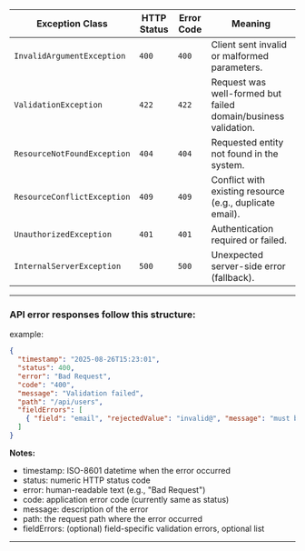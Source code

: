 | Exception Class             | HTTP Status | Error Code | Meaning                                                        |
| --------------------------- | ----------- | -------------------- | -------------------------------------------------------------- |
| `InvalidArgumentException`  | `400`       | `400`                | Client sent invalid or malformed parameters.                   |
| `ValidationException`       | `422`       | `422`                | Request was well-formed but failed domain/business validation. |
| `ResourceNotFoundException` | `404`       | `404`                | Requested entity not found in the system.                      |
| `ResourceConflictException` | `409`       | `409`                | Conflict with existing resource (e.g., duplicate email).       |
| `UnauthorizedException`     | `401`       | `401`                | Authentication required or failed.                             |
| `InternalServerException`   | `500`       | `500`                | Unexpected server-side error (fallback).                       |


***

### API error responses follow this structure:

example:

```json
{
  "timestamp": "2025-08-26T15:23:01",
  "status": 400, 
  "error": "Bad Request",  
  "code": "400", 
  "message": "Validation failed",
  "path": "/api/users",
  "fieldErrors": [ 
    { "field": "email", "rejectedValue": "invalid@", "message": "must be a valid email" }
  ]
}
```

**Notes:**
- timestamp: ISO-8601 datetime when the error occurred
- status: numeric HTTP status code
- error: human-readable text (e.g., "Bad Request")
- code: application error code (currently same as status)
- message: description of the error
- path: the request path where the error occurred
- fieldErrors: (optional) field-specific validation errors, optional list

***
